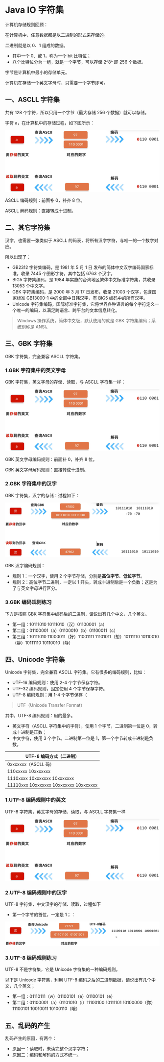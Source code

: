 # Java IO 字符集

计算机存储规则回顾：

在计算机中，任意数据都是以二进制的形式来存储的。

二进制就是以 0、1 组成的数据。

- 其中一个 0、或 1，称为一个 bit 比特位；
- 八个比特位分为一组，就是一个字节，可以存储 2^8^ 即 256 个数据。

字节是计算机中最小的存储单元。

计算机在存储一个英文字母时，只需要一个字节即可。

## 一、ASCLL 字符集

共有 128 个字符，所以只用一个字节（最大存储 256 个数据）就可以存储。

字符 a，在计算机中的存储过程，如下图所示：

![ASCLL编码规则](NodeAssets/ASCLL编码规则.jpg)

ASCLL 编码规则：前面补 0，补齐 8 位。

ASCLL 解码规则：直接转成十进制。

## 二、其它字符集

汉字，也需要一张类似于 ASCLL 的码表，将所有汉字字符，与唯一的一个数字对应。

所以出现了：

- GB2312 字符集编码，是 1981 年 5 月 1 日 发布的简体中文汉字编码国家标准。收录 7445 个图形字符，其中包括 6763 个汉字。
- BIG5 字符集编码，是 1984 年实施的台湾地区繁体中文标准字符集，共收录 13053 个中文字。
- GBK 字符集编码，是 2000 年 3 月 17 日发布，收录 21003 个汉字，包含国家标准 GB13000-1 中的全部中日韩汉字，有 BIG5 编码中的所有汉字。
- Unicode 字符集编码，国际标准字符集，它将世界各种语言的每个字符定义一个唯一的编码，以满足跨语言、跨平台的文本信息转化。

> Windows 操作系统，简体中文版，默认使用的就是 GBK 字符集编码；系统别称是 ANSI。

## 三、GBK 字符集

GBK 字符集，完全兼容 ASCLL 字符集。

### 1.GBK 字符集中的英文字母

GBK 字符集，英文字母的存储、读取，与 ASCLL 字符集一样：

![ASCLL编码规则](NodeAssets/ASCLL编码规则.jpg)

GBK 英文字母编码规则：前面补 0，补齐 8 位。

GBK 英文字母解码规则：直接转成十进制。

### 2.GBK 字符集中的汉字

GBK 字符集，汉字的存储：过程如下：

![GBK字符集编码规则](NodeAssets/GBK字符集编码规则.jpg)

GBK 汉字编码规则：

- 规则 1：一个汉字，使用 2 个字节存储，分别是**高位字节**、**低位字节**。
- 规则 2：高位字节二进制，一定以 1 开头，转成十进制后是一个负数；这是为了与英文字母进行区分。

### 3.GBK 编码规则练习

下方是按照 GBK 字符集中编码后的二进制，请说出有几个中文，几个英文。

- 第一组：10111010 10111010（汉）01100001（a）
- 第二组：01100001（a）01100010（b）01100011（c）
- 第三组：10111010 11000011（好）11001111 11101011（想）10111110 10110010（静）10111110 10110010（静）

## 四、Unicode 字符集

Unicode 字符集，完全兼容 ASCLL 字符集。它有很多的编码规则，比如：

- UTF-16 编码规则：使用 2-4 个字节保存字符。
- UTF-32 编码规则，固定使用 4 个字节保存字符。
- UTF-8 编码规则：用 1-4 个字节保存（

> UTF（Unicode Transfer Format）

其中，UTF-8 编码规则：用的最多。

- 英文字符（ASCLL 字符集中的字符），使用 1 个字节，二进制第一位是 0，转成十进制是正数；
- 中文字符，使用 3 个字节。二进制第一位是 1，第一个字节转成十进制是负数。

| UTF-8 编码方式（二进制）               |
| -------------------------------------- |
| 0xxxxxxx（ASCLL 码）                   |
| 110xxxxx 10xxxxxxx                     |
| 1110xxxx  10xxxxxxx 10xxxxxxx          |
| 11110xxx 10xxxxxxx 10xxxxxxx 10xxxxxxx |

### 1.UTF-8 编码规则中的英文

UTF-8 字符集，英文字母的存储、读取，与 ASCLL 字符集一样

![ASCLL编码规则](NodeAssets/ASCLL编码规则.jpg)

### 2.UTF-8 编码规则中的汉字

UTF-8 字符集，中文汉字的存储、读取，过程如下

- 第一个字节的首位，一定是 1；：

![UTF8编码规则](NodeAssets/UTF8编码规则.jpg)

### 3.UTF-8 编码规则练习

UTF-8 不是字符集，它是 Unicode 字符集的一种编码规则。

以下是 Unicode 字符集，利用 UTF-8 编码之后的二进制数据，请说出有几个中文，几个英文；

- 第一组：01110111（w）01100101（e）01100101（e）
- 第二组：01100001（a）01101010（i）11100100 10111101 10100000（你）11100101 10010011 10100110（哦）

## 五、乱码的产生

乱码产生的原因，有两个：

- 原因一：读取时，未读完整个汉字字符；
- 原因二：编码和解码的方式不统一。
